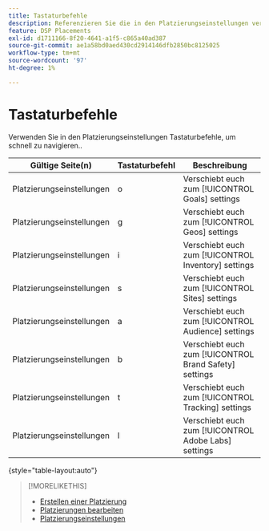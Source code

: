 ```yaml
---
title: Tastaturbefehle
description: Referenzieren Sie die in den Platzierungseinstellungen verfügbaren Tastaturbefehle.
feature: DSP Placements
exl-id: d1711166-8f20-4641-a1f5-c865a40ad387
source-git-commit: ae1a58bd0aed430cd2914146dfb2850bc8125025
workflow-type: tm+mt
source-wordcount: '97'
ht-degree: 1%

---
```


# Tastaturbefehle

Verwenden Sie in den Platzierungseinstellungen Tastaturbefehle, um schnell zu navigieren.<!-- and to create ads and placements -->.

| Gültige Seite(n) | Tastaturbefehl | Beschreibung |
| ---------------| ----------- | ---------------------- |
| Platzierungseinstellungen | o | Verschiebt euch zum [!UICONTROL Goals] settings |
| Platzierungseinstellungen | g | Verschiebt euch zum [!UICONTROL Geos] settings |
| Platzierungseinstellungen | i | Verschiebt euch zum [!UICONTROL Inventory] settings |
| Platzierungseinstellungen | s | Verschiebt euch zum [!UICONTROL Sites] settings |
| Platzierungseinstellungen | a | Verschiebt euch zum [!UICONTROL Audience] settings |
| Platzierungseinstellungen | b | Verschiebt euch zum [!UICONTROL Brand Safety] settings |
| Platzierungseinstellungen | t | Verschiebt euch zum [!UICONTROL Tracking] settings |
| Platzierungseinstellungen | l | Verschiebt euch zum [!UICONTROL Adobe Labs] settings |

{style="table-layout:auto"}

<!-- | Legacy placement settings | npv | Lets you create a new video placement | -->
<!-- | Legacy placement settings | npd | Lets you create a new display placement | -->
<!-- | Legacy placement settings | nav | Lets you create a new video ad | -->
<!-- | Legacy placement settings | nad | Lets you create a new display ad| -->

>[!MORELIKETHIS]
>
>* [Erstellen einer Platzierung](/help/dsp/campaign-management/placements/placement-create.md)
>* [Platzierungen bearbeiten](/help/dsp/campaign-management/placements/placement-edit.md)
>* [Platzierungseinstellungen](/help/dsp/campaign-management/placements/placement-settings.md)
